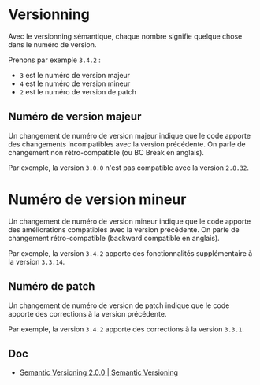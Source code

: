 # Versionning

Avec le versionning sémantique, chaque nombre signifie quelque chose dans le numéro de version.

Prenons par exemple `3.4.2` :

- `3` est le numéro de version majeur
- `4` est le numéro de version mineur
- `2` est le numéro de version de patch

## Numéro de version majeur

Un changement de numéro de version majeur indique que le code apporte des changements incompatibles avec la version précédente. On parle de changement non rétro-compatible (ou BC Break en anglais).

Par exemple, la version `3.0.0` n'est pas compatible avec la version `2.8.32`.

# Numéro de version mineur

Un changement de numéro de version mineur indique que le code apporte des améliorations compatibles avec la version précédente. On parle de changement rétro-compatible (backward compatible en anglais).

Par exemple, la version `3.4.2` apporte des fonctionnalités supplémentaire à la version `3.3.14`.

## Numéro de patch

Un changement de numéro de version de patch indique que le code apporte des corrections à la version précédente.

Par exemple, la version `3.4.2` apporte des corrections à la version `3.3.1`.

## Doc

- [Semantic Versioning 2.0.0 | Semantic Versioning](https://semver.org/)

